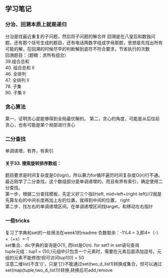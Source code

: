 ## 学习笔记

### 分治、回溯本质上就是递归  
分治是找最近重复的子问题，然后将子问题的解合并 
回溯是在八皇后和数独问题，还有那个括号生成的题目，还有电话两数字组成字母那题，思想是先找出所有可能的解，在回溯的时候尽早的判断解到底符不符合要求，节省执行的次数  
回溯题目：（题眼：求所有组合）  
39.组合总和  
40. 组合总和 II  
46. 全排列  
47. 全排列 II  
78. 子集  
90. 子集 II  
  
### 贪心算法  
第一，证明贪心是能够得到全局最优解的。 第二，贪心的角度，可能是从后往前贪心，也有可能是某个局部进行贪心

### 二分查找
单调递增，有界，有索引  
#### 关于33. 搜索旋转排序数组：  
题目要求是时间复杂度是O(logn)，所以暴力for循环遍历时间复杂度O(n)行不通。最近刚学了二分查找，这个数组部分是单调递增的，而且有界有索引，确定使用二分查找。  
第一步，根据二分查找模板，先定义好三个指针left, mid=left+(right-left)//2就是先算左右的中间长度再加上左的位置，就得到中间的位置， right  
第二步，找左右的单调递增区间。在单调递增区间找target，和移动左右指针  
  
### 一些tricks
复习了字典和set的一些用法在week1的readme
负数取余：-1%4 = 3,即4*（-）+（+x）=-1    
set集合、dic字典的查询是O(1), 而list是O(n). for set1 in set语句查询  
tuple元组：tup1 = (50,)元组中只包含一个元素时，需要在元素后面添加逗号。元组的元素不能修改!但可访问tup1[0] = 50   
注意二维list(不含‘()’，只是‘[]’)不能通过set(two_d_list1)转换成集合，但可以通过set(map(tuple,two_d_list1))转换,转换后可add,remove    
